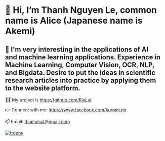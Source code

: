 # 👋 Hi, I’m Thanh Nguyen Le, common name is Alice (Japanese name is Akemi)
## 👀 I'm very interesting in the applications of AI and machine learning applications. Experience in Machine Learning, Computer Vision, OCR, NLP, and Bigdata. Desire to put the ideas in scientific research articles into practice by applying them to the website platform.
👨‍💻 My project is https://github.com/RioLei

👉 Connect with me: https://www.facebook.com/kuromi.rio

📫 Email: thanhnluit@gmail.com 

[![trophy](https://github-profile-trophy.vercel.app/?username=RioLei)](https://github.com/ryo-ma/github-profile-trophy)



<!---
RioLei/RioLei is a ✨ special ✨ repository because its `README.md` (this file) appears on your GitHub profile.
You can click the Preview link to take a look at your changes.
--->
